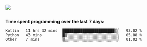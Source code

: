 [![](https://img.shields.io/badge/discord-jonatsp%234844-7289DA?logo=discord)](https://discord.com/users/239510668687048717)

##
**Time spent programming over the last 7 days:**
<!--START_SECTION:waka-->
```text
Kotlin   11 hrs 32 mins  ███████████████████████▒░   93.02 % 
Python   43 mins         █▒░░░░░░░░░░░░░░░░░░░░░░░   05.88 % 
Other    7 mins          ▒░░░░░░░░░░░░░░░░░░░░░░░░   01.02 % 
```
<!--END_SECTION:waka-->
##
